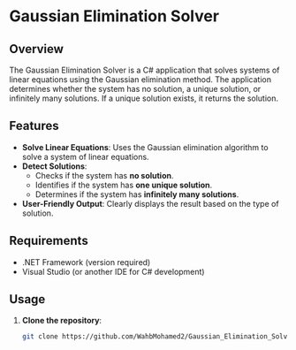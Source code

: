 # Gaussian Elimination Solver

## Overview

The Gaussian Elimination Solver is a C# application that solves systems of linear equations using the Gaussian elimination method. The application determines whether the system has no solution, a unique solution, or infinitely many solutions. If a unique solution exists, it returns the solution.

## Features

- **Solve Linear Equations**: Uses the Gaussian elimination algorithm to solve a system of linear equations.
- **Detect Solutions**:
  - Checks if the system has **no solution**.
  - Identifies if the system has **one unique solution**.
  - Determines if the system has **infinitely many solutions**.
- **User-Friendly Output**: Clearly displays the result based on the type of solution.

## Requirements

- .NET Framework (version required)
- Visual Studio (or another IDE for C# development)

## Usage

1. **Clone the repository**:
   ```bash
   git clone https://github.com/WahbMohamed2/Gaussian_Elimination_Solver.git
